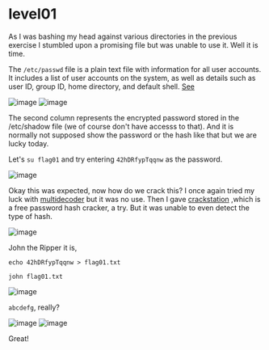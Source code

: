 # level01

As I was bashing my head against various directories in the previous exercise I stumbled upon a promising file but was unable to use it.
Well it is time.

The `/etc/passwd` file is a plain text file with information for all user accounts. It includes a list of user accounts on the system, as well as details such as user ID, group ID, home directory, and default shell.
[See](https://phoenixnap.com/kb/etc-passwd#:~:text=The%2Fetc%2Fpasswd%20file%20is,home%20directory%2C%20and%20default%20shell.)

![image](https://github.com/user-attachments/assets/db6f332b-5bc5-47c2-94c5-f0dcea2e3d93)
![image](https://github.com/user-attachments/assets/e0e774c1-a028-45b7-9026-9af3eb66da61)

The second column represents the encrypted password stored in the /etc/shadow file (we of course don't have accesss to that).
And it is normally not supposed show the password or the hash like that but we are lucky today.

Let's `su flag01` and try entering `42hDRfypTqqnw` as the password.

![image](https://github.com/user-attachments/assets/56b319e9-675b-4e85-a6f1-706f57cc942b)

Okay this was expected, now how do we crack this? I once again tried my luck with [multidecoder](https://www.cachesleuth.com/multidecoder/) but it was no use.
Then I gave [crackstation](https://crackstation.net/) ,which is a free password hash cracker, a try. But it was unable to even detect the type of hash.

![image](https://github.com/user-attachments/assets/f0afd8a2-7b4e-4322-acf5-a3c2207bb00e)

John the Ripper it is, 

`echo 42hDRfypTqqnw > flag01.txt`

`john flag01.txt`

![image](https://github.com/user-attachments/assets/aa432fbf-2bb6-453b-94ba-38c86cdf47c8)

`abcdefg`, really?

![image](https://github.com/user-attachments/assets/64bef436-e751-4ef8-90f7-648c078cb2d4)
![image](https://github.com/user-attachments/assets/509c785d-fba5-44f7-af6d-d2854657cf46)

Great!

